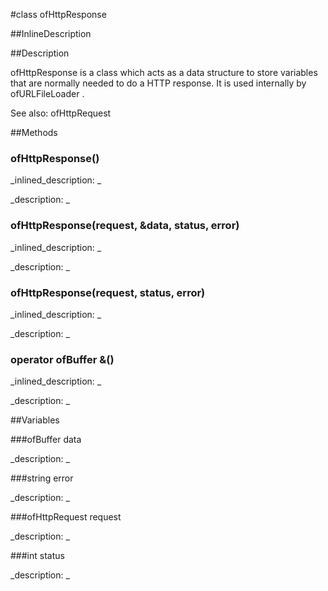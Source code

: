 #class ofHttpResponse


##InlineDescription








##Description


ofHttpResponse is a class which acts as a data structure to store variables that are normally needed to do a HTTP response. It is used internally by ofURLFileLoader .

See also: ofHttpRequest


##Methods



### ofHttpResponse()

<!--
_syntax: ofHttpResponse()_
_name: ofHttpResponse_
_returns: _
_returns_description: _
_parameters: _
_access: public_
_version_started: 007_
_version_deprecated: _
_summary: _
_constant: False_
_static: no_
_visible: True_
_advanced: False_
-->

_inlined_description: _









_description: _








<!----------------------------------------------------------------------------->

### ofHttpResponse(request, &data, status, error)

<!--
_syntax: ofHttpResponse(request, &data, status, error)_
_name: ofHttpResponse_
_returns: _
_returns_description: _
_parameters: ofHttpRequest request, const ofBuffer &data, int status, string error_
_access: public_
_version_started: 007_
_version_deprecated: _
_summary: _
_constant: False_
_static: no_
_visible: True_
_advanced: False_
-->

_inlined_description: _









_description: _








<!----------------------------------------------------------------------------->

### ofHttpResponse(request, status, error)

<!--
_syntax: ofHttpResponse(request, status, error)_
_name: ofHttpResponse_
_returns: _
_returns_description: _
_parameters: ofHttpRequest request, int status, string error_
_access: public_
_version_started: 007_
_version_deprecated: _
_summary: _
_constant: False_
_static: no_
_visible: True_
_advanced: False_
-->

_inlined_description: _









_description: _








<!----------------------------------------------------------------------------->

### operator ofBuffer &()

<!--
_syntax: operator ofBuffer &()_
_name: operator ofBuffer &_
_returns: _
_returns_description: _
_parameters: _
_access: public_
_version_started: 007_
_version_deprecated: _
_summary: _
_constant: False_
_static: no_
_visible: True_
_advanced: False_
-->

_inlined_description: _









_description: _








<!----------------------------------------------------------------------------->

##Variables



###ofBuffer data

<!--
_name: data_
_type: ofBuffer_
_access: public_
_version_started: 007_
_version_deprecated: _
_summary: _
_visible: True_
_constant: True_
_advanced: False_
-->

_description: _








<!----------------------------------------------------------------------------->

###string error

<!--
_name: error_
_type: string_
_access: public_
_version_started: 007_
_version_deprecated: _
_summary: _
_visible: True_
_constant: True_
_advanced: False_
-->

_description: _








<!----------------------------------------------------------------------------->

###ofHttpRequest request

<!--
_name: request_
_type: ofHttpRequest_
_access: public_
_version_started: 007_
_version_deprecated: _
_summary: _
_visible: True_
_constant: True_
_advanced: False_
-->

_description: _








<!----------------------------------------------------------------------------->

###int status

<!--
_name: status_
_type: int_
_access: public_
_version_started: 007_
_version_deprecated: _
_summary: _
_visible: True_
_constant: True_
_advanced: False_
-->

_description: _








<!----------------------------------------------------------------------------->

